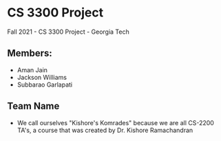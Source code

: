 # CS 3300 Project
Fall 2021 - CS 3300 Project - Georgia Tech

## Members:
* Aman Jain
* Jackson Williams
* Subbarao Garlapati

## Team Name
* We call ourselves "Kishore's Komrades" because we are all CS-2200 TA's, a course that was created by Dr. Kishore Ramachandran
